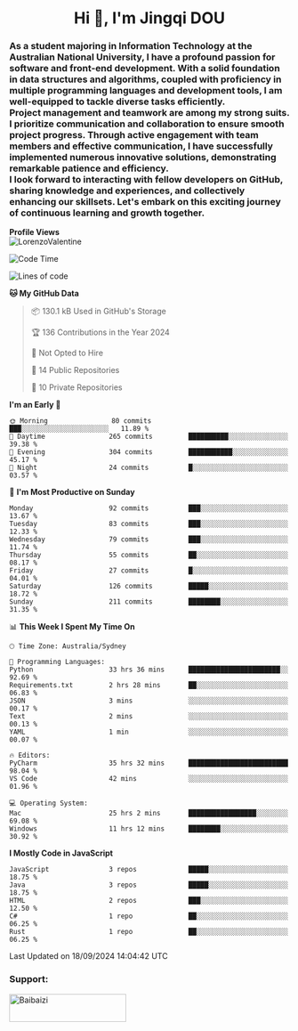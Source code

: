 <h1 align="center">Hi 👋, I'm Jingqi DOU</h1>
<h3 align="left">
As a student majoring in Information Technology at the Australian National University, I have a profound passion for software and front-end development. With a solid foundation in data structures and algorithms, coupled with proficiency in multiple programming languages and development tools, I am well-equipped to tackle diverse tasks efficiently. <br>
Project management and teamwork are among my strong suits. I prioritize communication and collaboration to ensure smooth project progress. Through active engagement with team members and effective communication, I have successfully implemented numerous innovative solutions, demonstrating remarkable patience and efficiency.<br>
I look forward to interacting with fellow developers on GitHub, sharing knowledge and experiences, and collectively enhancing our skillsets. Let's embark on this exciting journey of continuous learning and growth together.
</h3>

**Profile Views**<br>
<img src="https://count.getloli.com/get/@:name" alt="LorenzoValentine" theme="rule34" />


<!--START_SECTION:waka-->
![Code Time](http://img.shields.io/badge/Code%20Time-856%20hrs%2015%20mins-blue)

![Lines of code](https://img.shields.io/badge/From%20Hello%20World%20I%27ve%20Written-392.4%20thousand%20lines%20of%20code-blue)

**🐱 My GitHub Data** 

> 📦 130.1 kB Used in GitHub's Storage 
 > 
> 🏆 136 Contributions in the Year 2024
 > 
> 🚫 Not Opted to Hire
 > 
> 📜 14 Public Repositories 
 > 
> 🔑 10 Private Repositories 
 > 
**I'm an Early 🐤** 

```text
🌞 Morning                80 commits          ███░░░░░░░░░░░░░░░░░░░░░░   11.89 % 
🌆 Daytime                265 commits         ██████████░░░░░░░░░░░░░░░   39.38 % 
🌃 Evening                304 commits         ███████████░░░░░░░░░░░░░░   45.17 % 
🌙 Night                  24 commits          █░░░░░░░░░░░░░░░░░░░░░░░░   03.57 % 
```
📅 **I'm Most Productive on Sunday** 

```text
Monday                   92 commits          ███░░░░░░░░░░░░░░░░░░░░░░   13.67 % 
Tuesday                  83 commits          ███░░░░░░░░░░░░░░░░░░░░░░   12.33 % 
Wednesday                79 commits          ███░░░░░░░░░░░░░░░░░░░░░░   11.74 % 
Thursday                 55 commits          ██░░░░░░░░░░░░░░░░░░░░░░░   08.17 % 
Friday                   27 commits          █░░░░░░░░░░░░░░░░░░░░░░░░   04.01 % 
Saturday                 126 commits         █████░░░░░░░░░░░░░░░░░░░░   18.72 % 
Sunday                   211 commits         ████████░░░░░░░░░░░░░░░░░   31.35 % 
```


📊 **This Week I Spent My Time On** 

```text
🕑︎ Time Zone: Australia/Sydney

💬 Programming Languages: 
Python                   33 hrs 36 mins      ███████████████████████░░   92.69 % 
Requirements.txt         2 hrs 28 mins       ██░░░░░░░░░░░░░░░░░░░░░░░   06.83 % 
JSON                     3 mins              ░░░░░░░░░░░░░░░░░░░░░░░░░   00.17 % 
Text                     2 mins              ░░░░░░░░░░░░░░░░░░░░░░░░░   00.13 % 
YAML                     1 min               ░░░░░░░░░░░░░░░░░░░░░░░░░   00.07 % 

🔥 Editors: 
PyCharm                  35 hrs 32 mins      █████████████████████████   98.04 % 
VS Code                  42 mins             ░░░░░░░░░░░░░░░░░░░░░░░░░   01.96 % 

💻 Operating System: 
Mac                      25 hrs 2 mins       █████████████████░░░░░░░░   69.08 % 
Windows                  11 hrs 12 mins      ████████░░░░░░░░░░░░░░░░░   30.92 % 
```

**I Mostly Code in JavaScript** 

```text
JavaScript               3 repos             █████░░░░░░░░░░░░░░░░░░░░   18.75 % 
Java                     3 repos             █████░░░░░░░░░░░░░░░░░░░░   18.75 % 
HTML                     2 repos             ███░░░░░░░░░░░░░░░░░░░░░░   12.50 % 
C#                       1 repo              ██░░░░░░░░░░░░░░░░░░░░░░░   06.25 % 
Rust                     1 repo              ██░░░░░░░░░░░░░░░░░░░░░░░   06.25 % 
```




 Last Updated on 18/09/2024 14:04:42 UTC
<!--END_SECTION:waka-->

<!-- [![willianrod's wakatime stats](https://github-readme-stats.vercel.app/api/wakatime?username=lorenzoval2050)](https://github.com/anuraghazra/github-readme-stats) -->


<h3 align="left">Support:</h3>
<p><a href="https://www.buymeacoffee.com/Baibaizi"> <img align="left" src="https://cdn.buymeacoffee.com/buttons/v2/default-yellow.png" height="50" width="210" alt="Baibaizi" /></a></p><br><br>
